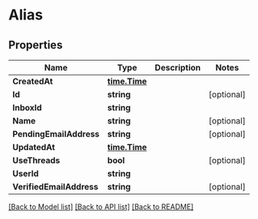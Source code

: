 # Alias

## Properties

Name | Type | Description | Notes
------------ | ------------- | ------------- | -------------
**CreatedAt** | [**time.Time**](time.Time.md) |  | 
**Id** | **string** |  | [optional] 
**InboxId** | **string** |  | 
**Name** | **string** |  | [optional] 
**PendingEmailAddress** | **string** |  | [optional] 
**UpdatedAt** | [**time.Time**](time.Time.md) |  | 
**UseThreads** | **bool** |  | [optional] 
**UserId** | **string** |  | 
**VerifiedEmailAddress** | **string** |  | [optional] 

[[Back to Model list]](../README.md#documentation-for-models) [[Back to API list]](../README.md#documentation-for-api-endpoints) [[Back to README]](../README.md)


